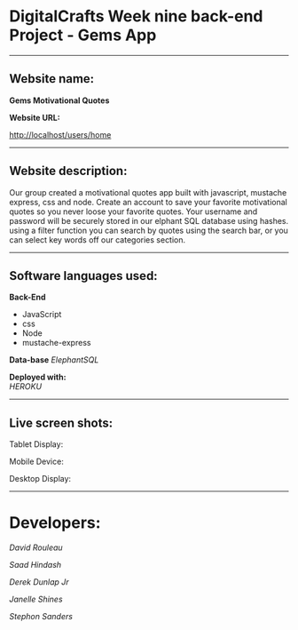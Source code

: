 
# DigitalCrafts Week nine back-end Project - Gems App #

__________________________________________________

## Website name: ## 

**Gems Motivational Quotes**

**Website URL:**


[http://localhost/users/home](http://localhost/users/home)

__________________________________________________

## Website description:
Our group created a motivational quotes app built with javascript, mustache express, css and node. Create an account to save your favorite motivational quotes so you never loose your favorite quotes. Your username and password will be securely stored in our elphant SQL database using hashes. using a filter function you can search by quotes using the search bar, or you can select key words off our categories section.  
 
__________________________________________________

## Software languages used: ##

 **Back-End**
  
  * JavaScript 
  * css
  * Node
  * mustache-express
  
 
**Data-base**
  *ElephantSQL*
  
**Deployed with:**  
  *HEROKU*
__________________________________________________
## Live screen shots: ##








Tablet Display:





Mobile Device:




Desktop Display:







_________________________________
# Developers: #

*David Rouleau*

*Saad Hindash*

*Derek Dunlap Jr*

*Janelle Shines*

*Stephon Sanders*
